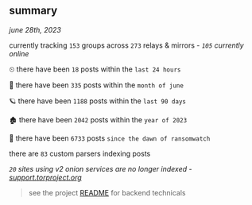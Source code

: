 
## summary
_june 28th, 2023_

currently tracking `153` groups across `273` relays & mirrors - _`105` currently online_

⏲ there have been `18` posts within the `last 24 hours`

🦈 there have been `335` posts within the `month of june`

🪐 there have been `1188` posts within the `last 90 days`

🏚 there have been `2042` posts within the `year of 2023`

🦕 there have been `6733` posts `since the dawn of ransomwatch`

there are `83` custom parsers indexing posts

_`20` sites using v2 onion services are no longer indexed - [support.torproject.org](https://support.torproject.org/onionservices/v2-deprecation/)_

> see the project [README](https://github.com/joshhighet/ransomwatch#ransomwatch--) for backend technicals
